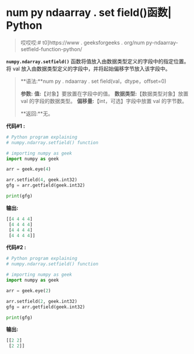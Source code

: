# num py ndaarray . set field()函数| Python

> 哎哎哎:# t0]https://www . geeksforgeeks . org/num py-ndaarray-setfield-function-python/

**`numpy.ndarray.setfield()`** 函数将值放入由数据类型定义的字段中的指定位置。将 val 放入由数据类型定义的字段中，并将起始偏移字节放入该字段中。

> **语法:**num py . ndaarray . set field(val，dtype，offset=0)
> 
> **参数:**
> **值:**【对象】要放置在字段中的值。
> **数据类型:**【数据类型对象】放置 val 的字段的数据类型。
> **偏移量:**【int，可选】字段中放置 val 的字节数。
> 
> **返回:**无。

**代码#1 :**

```py
# Python program explaining
# numpy.ndarray.setfield() function

# importing numpy as geek 
import numpy as geek 

arr = geek.eye(4)

arr.setfield(4, geek.int32)
gfg = arr.getfield(geek.int32)

print(gfg)
```

**输出:**

```py
[[4 4 4 4]
 [4 4 4 4]
 [4 4 4 4]
 [4 4 4 4]]

```

**代码#2 :**

```py
# Python program explaining
# numpy.ndarray.setfield() function

# importing numpy as geek 
import numpy as geek 

arr = geek.eye(2)

arr.setfield(2, geek.int32)
gfg = arr.getfield(geek.int32)

print(gfg)
```

**输出:**

```py
[[2 2]
 [2 2]]

```